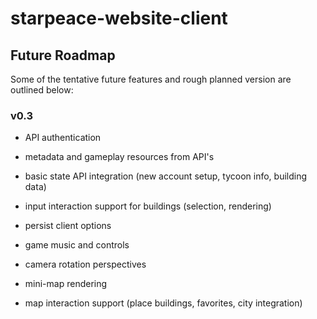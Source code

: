 
# starpeace-website-client

## Future Roadmap
Some of the tentative future features and rough planned version are outlined below:

### v0.3

* API authentication
* metadata and gameplay resources from API's
* basic state API integration (new account setup, tycoon info, building data)
* input interaction support for buildings (selection, rendering)

* persist client options
* game music and controls
* camera rotation perspectives
* mini-map rendering
* map interaction support (place buildings, favorites, city integration)
